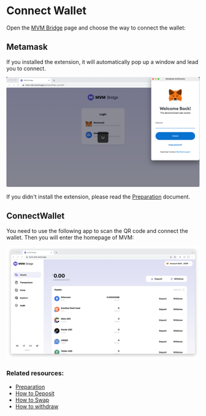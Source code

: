 # Connect Wallet
Open the [MVM Bridge](https://bridge.mvm.app/) page and choose the way to connect the wallet:
## Metamask
If you installed the extension, it will automatically pop up a window and lead you to connect. 

![ConnectMetamask](./connectmetamask.png)

If you didn't install the extension, please read the [Preparation](../Preparation/README.md) document.

## ConnectWallet
You need to use the following app to scan the QR code and connect the wallet.
Then you will enter the homepage of MVM:

![homepage](./homepage2.png)

### Related resources:
* [Preparation](../Preparation/Preparation.md)
* [How to Deposit](../Deposit/README.md)
* [How to Swap](../Swap/README.md)
* [How to withdraw](../Withdraw/README.md)
